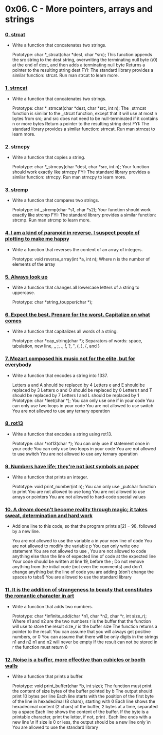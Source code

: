 # 0x06. C - More pointers, arrays and strings

### [0. strcat](./0-strcat.c)

-   Write a function that concatenates two strings.

      Prototype: char *_strcat(char *dest, char *src);
      This function appends the src string to the dest string, overwriting the terminating null byte (\0) at the end of dest, and then adds a terminating null byte
      Returns a pointer to the resulting string dest
    FYI: The standard library provides a similar function: strcat. Run man strcat to learn more.

### [1. strncat](./1-strncat.c)

-   Write a function that concatenates two strings.

      Prototype: char *_strncat(char *dest, char *src, int n);
      The _strncat function is similar to the _strcat function, except that
        it will use at most n bytes from src; and
        src does not need to be null-terminated if it contains n or more bytes
      Return a pointer to the resulting string dest
    FYI: The standard library provides a similar function: strncat. Run man strncat to learn more.

### [2. strncpy](./2-strncpy.c)

-   Write a function that copies a string.

      Prototype: char *_strncpy(char *dest, char *src, int n);
      Your function should work exactly like strncpy
    FYI: The standard library provides a similar function: strncpy. Run man strncpy to learn more.

### [3. strcmp](./3-strcmp.c)

-   Write a function that compares two strings.

      Prototype: int _strcmp(char *s1, char *s2);
      Your function should work exactly like strcmp
    FYI: The standard library provides a similar function: strcmp. Run man strcmp to learn more.

### [4. I am a kind of paranoid in reverse. I suspect people of plotting to make me happy](./4-rev_array.c)

-   Write a function that reverses the content of an array of integers.

      Prototype: void reverse_array(int *a, int n);
      Where n is the number of elements of the array

### [5. Always look up](./5-string_toupper.c)

-   Write a function that changes all lowercase letters of a string to uppercase.

      Prototype: char *string_toupper(char *);

### [6. Expect the best. Prepare for the worst. Capitalize on what comes](./6-cap_string.c)

-   Write a function that capitalizes all words of a string.

      Prototype: char *cap_string(char *);
      Separators of words: space, tabulation, new line, ,, ;, ., !, ?, ", (, ), {, and }

### [7. Mozart composed his music not for the elite, but for everybody](./7-leet.c)

-   Write a function that encodes a string into 1337.

      Letters a and A should be replaced by 4
      Letters e and E should be replaced by 3
      Letters o and O should be replaced by 0
      Letters t and T should be replaced by 7
      Letters l and L should be replaced by 1
      Prototype: char *leet(char *);
      You can only use one if in your code
      You can only use two loops in your code
      You are not allowed to use switch
      You are not allowed to use any ternary operation

### [8. rot13](./100-rot13.c)

-   Write a function that encodes a string using rot13.

      Prototype: char *rot13(char *);
      You can only use if statement once in your code
      You can only use two loops in your code
      You are not allowed to use switch
      You are not allowed to use any ternary operation

### [9. Numbers have life; they're not just symbols on paper](./101-print_number.c)

-   Write a function that prints an integer.

      Prototype: void print_number(int n);
      You can only use _putchar function to print
      You are not allowed to use long
      You are not allowed to use arrays or pointers
      You are not allowed to hard-code special values

### [10. A dream doesn't become reality through magic; it takes sweat, determination and hard work](./102-magic.c)

-   Add one line to this code, so that the program prints a[2] = 98, followed by a new line.

      You are not allowed to use the variable a in your new line of code
      You are not allowed to modify the variable p
      You can only write one statement
      You are not allowed to use ,
      You are not allowed to code anything else than the line of expected line of code at the expected line
      Your code should be written at line 19, before the ;
      Do not remove anything from the initial code (not even the comments)
      and don’t change anything but the line of code you are adding (don’t change the spaces to tabs!)
      You are allowed to use the standard library

### [11. It is the addition of strangeness to beauty that constitutes the romantic character in art](./103-infinite_add.c)

-   Write a function that adds two numbers.

      Prototype: char *infinite_add(char *n1, char *n2, char *r, int size_r);
      Where n1 and n2 are the two numbers
      r is the buffer that the function will use to store the result
      size_r is the buffer size
      The function returns a pointer to the result
      You can assume that you will always get positive numbers, or 0
      You can assume that there will be only digits in the strings n1 and n2
      n1 and n2 will never be empty
      If the result can not be stored in r the function must return 0
      
### [12. Noise is a buffer, more effective than cubicles or booth walls](./104-print_buffer.c)

-   Write a function that prints a buffer.

      Prototype: void print_buffer(char *b, int size);
      The function must print the content of size bytes of the buffer pointed by b
      The output should print 10 bytes per line
      Each line starts with the position of the first byte of the line in hexadecimal (8 chars), starting with 0
      Each line shows the hexadecimal content (2 chars) of the buffer, 2 bytes at a time, separated by a space
      Each line shows the content of the buffer. If the byte is a printable character, print the letter, if not, print .
      Each line ends with a new line \n
      If size is 0 or less, the output should be a new line only \n
      You are allowed to use the standard library

